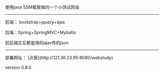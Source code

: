 使用java SSM框架做的一个小测试网站

<hr/>
前端： bootstrap+jquery+ajax

后端：Spring+SpringMVC+Mybatis

前后端交互都是用的ajax传的json

<hr/>
部署网址： [点我](http://121.36.23.95:8080/webstudy)

version 0.9.0

